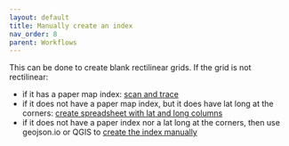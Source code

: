 ```yaml
---
layout: default
title: Manually create an index
nav_order: 8
parent: Workflows
---
```


This can be done to create blank rectilinear grids. If the grid is not rectilinear:

- if it has a paper map index: [scan and trace](#)
- if it does not have a paper map index, but it does have lat long at the corners: [create spreadsheet with lat and long columns](#)
- if it does not have a paper index nor a lat long at the corners, then use geojson.io or QGIS to [create the index manually](#)

